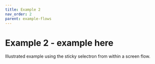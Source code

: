 ```yaml
---
title: Example 2
nav_order: 2
parent: example-flows
---
```


# Example 2 - example here

Illustrated example using the sticky selectron from within a screen flow.

